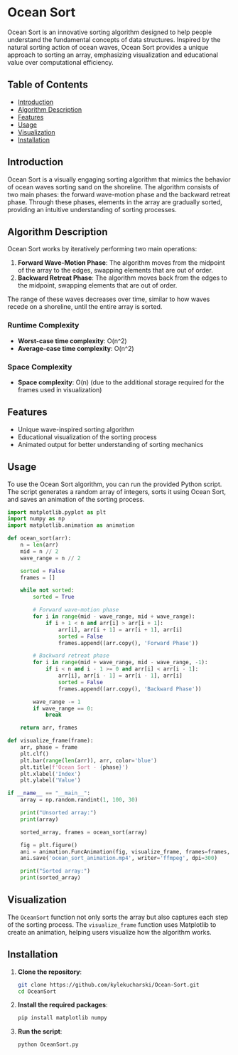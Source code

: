 # Ocean Sort

Ocean Sort is an innovative sorting algorithm designed to help people understand the fundamental concepts of data structures. Inspired by the natural sorting action of ocean waves, Ocean Sort provides a unique approach to sorting an array, emphasizing visualization and educational value over computational efficiency.

## Table of Contents

- [Introduction](#introduction)
- [Algorithm Description](#algorithm-description)
- [Features](#features)
- [Usage](#usage)
- [Visualization](#visualization)
- [Installation](#installation)


## Introduction

Ocean Sort is a visually engaging sorting algorithm that mimics the behavior of ocean waves sorting sand on the shoreline. The algorithm consists of two main phases: the forward wave-motion phase and the backward retreat phase. Through these phases, elements in the array are gradually sorted, providing an intuitive understanding of sorting processes.

## Algorithm Description

Ocean Sort works by iteratively performing two main operations:

1. **Forward Wave-Motion Phase**: The algorithm moves from the midpoint of the array to the edges, swapping elements that are out of order.
2. **Backward Retreat Phase**: The algorithm moves back from the edges to the midpoint, swapping elements that are out of order.

The range of these waves decreases over time, similar to how waves recede on a shoreline, until the entire array is sorted.

### Runtime Complexity

- **Worst-case time complexity**: O(n^2)
- **Average-case time complexity**: O(n^2)

### Space Complexity

- **Space complexity**: O(n) (due to the additional storage required for the frames used in visualization)


## Features

- Unique wave-inspired sorting algorithm
- Educational visualization of the sorting process
- Animated output for better understanding of sorting mechanics

## Usage

To use the Ocean Sort algorithm, you can run the provided Python script. The script generates a random array of integers, sorts it using Ocean Sort, and saves an animation of the sorting process.

```python
import matplotlib.pyplot as plt
import numpy as np
import matplotlib.animation as animation

def ocean_sort(arr):
    n = len(arr)
    mid = n // 2
    wave_range = n // 2

    sorted = False
    frames = []

    while not sorted:
        sorted = True

        # Forward wave-motion phase
        for i in range(mid - wave_range, mid + wave_range):
            if i + 1 < n and arr[i] > arr[i + 1]:
                arr[i], arr[i + 1] = arr[i + 1], arr[i]
                sorted = False
                frames.append((arr.copy(), 'Forward Phase'))

        # Backward retreat phase
        for i in range(mid + wave_range, mid - wave_range, -1):
            if i < n and i - 1 >= 0 and arr[i] < arr[i - 1]:
                arr[i], arr[i - 1] = arr[i - 1], arr[i]
                sorted = False
                frames.append((arr.copy(), 'Backward Phase'))

        wave_range -= 1
        if wave_range == 0:
            break

    return arr, frames

def visualize_frame(frame):
    arr, phase = frame
    plt.clf()
    plt.bar(range(len(arr)), arr, color='blue')
    plt.title(f'Ocean Sort - {phase}')
    plt.xlabel('Index')
    plt.ylabel('Value')

if __name__ == "__main__":
    array = np.random.randint(1, 100, 30)

    print("Unsorted array:")
    print(array)

    sorted_array, frames = ocean_sort(array)

    fig = plt.figure()
    ani = animation.FuncAnimation(fig, visualize_frame, frames=frames, interval=200, repeat=False)
    ani.save('ocean_sort_animation.mp4', writer='ffmpeg', dpi=300)

    print("Sorted array:")
    print(sorted_array)
```


## Visualization

The `OceanSort` function not only sorts the array but also captures each step of the sorting process. The `visualize_frame` function uses Matplotlib to create an animation, helping users visualize how the algorithm works.

## Installation

1. **Clone the repository**:

    ```sh
    git clone https://github.com/kylekucharski/Ocean-Sort.git
    cd OceanSort
    ```

2. **Install the required packages**:

    ```sh
    pip install matplotlib numpy
    ```

3. **Run the script**:

    ```sh
    python OceanSort.py
    ```

